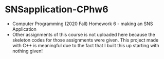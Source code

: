 # SNSapplication-CPhw6
* Computer Programming (2020 Fall) Homework 6 - making an SNS Application
* Other assignments of this course is not uploaded here because the skeleton codes for those assignments were given. This project made with C++ is meaningful due to the fact that I built this up starting with nothing given!
